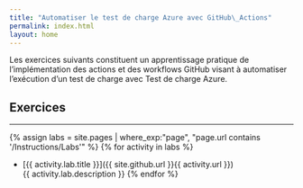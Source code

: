 ```yaml
---
title: "Automatiser le test de charge Azure avec GitHub\_Actions"
permalink: index.html
layout: home
---
```


Les exercices suivants constituent un apprentissage pratique de l’implémentation des actions et des workflows GitHub visant à automatiser l’exécution d’un test de charge avec Test de charge Azure. 

## Exercices
<hr/>


{% assign labs = site.pages | where_exp:"page", "page.url contains '/Instructions/Labs'" %} {% for activity in labs  %}
* [{{ activity.lab.title }}]({{ site.github.url }}{{ activity.url }}) <br/> {{ activity.lab.description }} {% endfor %}
